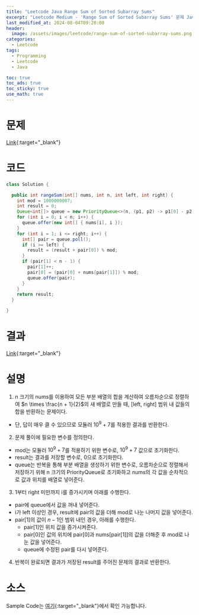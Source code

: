 ```yaml
---
title: "Leetcode Java Range Sum of Sorted Subarray Sums"
excerpt: "Leetcode Medium - 'Range Sum of Sorted Subarray Sums' 문제 Java 풀이"
last_modified_at: 2024-08-04T09:20:00
header:
  image: /assets/images/leetcode/range-sum-of-sorted-subarray-sums.png
categories:
  - Leetcode
tags:
  - Programming
  - Leetcode
  - Java

toc: true
toc_ads: true
toc_sticky: true
use_math: true
---
```

# 문제
[Link](https://leetcode.com/problems/range-sum-of-sorted-subarray-sums/){:target="_blank"}

# 코드
```java
class Solution {

  public int rangeSum(int[] nums, int n, int left, int right) {
    int mod = 1000000007;
    int result = 0;
    Queue<int[]> queue = new PriorityQueue<>(n, (p1, p2) -> p1[0] - p2[0]);
    for (int i = 0; i < n; i++) {
      queue.offer(new int[] { nums[i], i });
    }
    for (int i = 1; i <= right; i++) {
      int[] pair = queue.poll();
      if (i >= left) {
        result = (result + pair[0]) % mod;
      }
      if (pair[1] < n - 1) {
        pair[1]++;
        pair[0] = (pair[0] + nums[pair[1]]) % mod;
        queue.offer(pair);
      }
    }
    return result;
  }

}
```

# 결과
[Link](https://leetcode.com/problems/range-sum-of-sorted-subarray-sums/submissions/1343642436/){:target="_blank"}

# 설명
1. n 크기의 nums를 이용하여 모든 부분 배열의 합을 계산하여 오름차순으로 정렬하여 $n \times \frac{n + 1}{2}$의 새 배열로 만들 때, [left, right] 범위 내 값들의 합을 반환하는 문제이다.
- 단, 답이 매우 클 수 있으므로 모듈러 $10^9 + 7$를 적용한 결과를 반환한다.

2. 문제 풀이에 필요한 변수를 정의한다.
- mod는 모듈러 $10^9 + 7$를 적용하기 위한 변수로, $10^9 + 7$ 값으로 초기화한다.
- result는 결과를 저장할 변수로, 0으로 초기화한다.
- queue는 반복을 통해 부분 배열을 생성하기 위한 변수로, 오름차순으로 정렬해서 저장하기 위해 n 크기의 PriorityQueue로 초기화하고 nums의 각 값을 순차적으로 값과 위치를 배열로 넣어준다.

3. 1부터 right 미만까지 i를 증가시키며 아래를 수행한다.
- pair에 queue에서 값을 꺼내 넣어준다.
- i가 left 이상인 경우, result에 pair의 값을 더해 mod로 나눈 나머지 값을 넣어준다.
- pair[1]의 값이 $n - 1$인 범위 내인 경우, 아래를 수행한다.
  - pair[1]인 위치 값을 증가시켜준다.
  - pair[0]인 값의 위치에 pair[0]과 nums[pair[1]]의 값을 더해준 후 mod로 나눈 값을 넣어준다.
  - queue에 수정된 pair를 다시 넣어준다.

4. 반복이 완료되면 결과가 저장된 result를 주어진 문제의 결과로 반환한다.

# 소스
Sample Code는 [여기](https://github.com/GracefulSoul/leetcode/blob/master/src/main/java/gracefulsoul/problems/RangeSumofSortedSubarraySums.java){:target="_blank"}에서 확인 가능합니다.